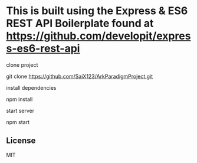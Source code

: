 This is built using the Express & ES6 REST API Boilerplate
found at https://github.com/developit/express-es6-rest-api
==================================
clone project

git clone https://github.com/SaiX123/ArkParadigmProject.git

install dependencies

npm install

start server

npm start

License
-------

MIT
